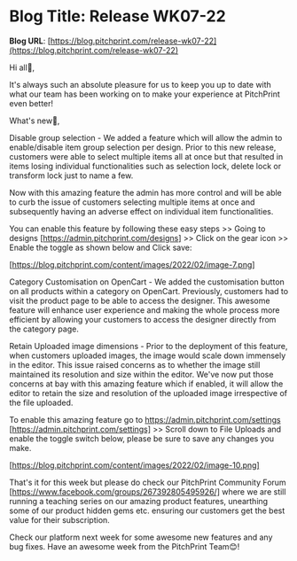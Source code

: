 # **Blog Title**: Release WK07-22

**Blog URL**: [https://blog.pitchprint.com/release-wk07-22](https://blog.pitchprint.com/release-wk07-22)

Hi all👋,

It's always such an absolute pleasure for us to keep you up to date with what our team has been working on to make your experience at
PitchPrint even better!

What's new🚀,

Disable group selection - We added a feature which will allow the admin to enable/disable item group selection per design. Prior to this new
release, customers were able to select multiple items all at once but that resulted in items losing individual functionalities such as
selection lock, delete lock or transform lock just to name a few.

Now with this amazing feature the admin has more control and will be able to curb the issue of customers selecting multiple items at once
and subsequently having an adverse effect on individual item functionalities.

You can enable this feature by following these easy steps >> Going to designs [https://admin.pitchprint.com/designs] >> Click on the gear
icon >> Enable the toggle as shown below and Click save:

[https://blog.pitchprint.com/content/images/2022/02/image-7.png]

Category Customisation on OpenCart - We added the customisation button on all products within a category on OpenCart. Previously, customers
had to visit the product page to be able to access the designer. This awesome feature will enhance user experience and making the whole
process more efficient by allowing your customers to access the designer directly from the category page.

Retain Uploaded image dimensions - Prior to the deployment of this feature, when customers uploaded images, the image would scale down
immensely in the editor. This issue raised concerns as to whether the image still maintained its resolution and size within the editor.
We've now put those concerns at bay with this amazing feature which if enabled, it will allow the editor to retain the size and resolution
of the uploaded image irrespective of the file uploaded.

To enable this amazing feature go to https://admin.pitchprint.com/settings [https://admin.pitchprint.com/settings] >> Scroll down to File
Uploads and enable the toggle switch below, please be sure to save any changes you make.

[https://blog.pitchprint.com/content/images/2022/02/image-10.png]

That's it for this week but please do check our PitchPrint Community Forum [https://www.facebook.com/groups/267392805495926/] where we are
still running a teaching series on our amazing product features, unearthing some of our product hidden gems etc. ensuring our customers get
the best value for their subscription.

Check our platform next week for some awesome new features and any bug fixes. Have an awesome week from the PitchPrint Team😊!

